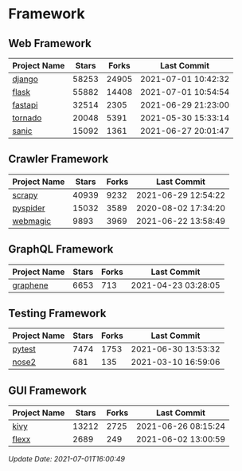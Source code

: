 # Framework

## Web Framework
| Project Name | Stars | Forks | Last Commit |
| ------------ | ----- | ----- | ----------- |
| [django](https://github.com/django/django) | 58253 | 24905 | 2021-07-01 10:42:32 |
| [flask](https://github.com/pallets/flask) | 55882 | 14408 | 2021-07-01 10:54:54 |
| [fastapi](https://github.com/tiangolo/fastapi) | 32514 | 2305 | 2021-06-29 21:23:00 |
| [tornado](https://github.com/tornadoweb/tornado) | 20048 | 5391 | 2021-05-30 15:33:14 |
| [sanic](https://github.com/sanic-org/sanic) | 15092 | 1361 | 2021-06-27 20:01:47 |

## Crawler Framework
| Project Name | Stars | Forks | Last Commit |
| ------------ | ----- | ----- | ----------- |
| [scrapy](https://github.com/scrapy/scrapy) | 40939 | 9232 | 2021-06-29 12:54:22 |
| [pyspider](https://github.com/binux/pyspider) | 15032 | 3589 | 2020-08-02 17:34:20 |
| [webmagic](https://github.com/code4craft/webmagic) | 9893 | 3969 | 2021-06-22 13:58:49 |

## GraphQL Framework
| Project Name | Stars | Forks | Last Commit |
| ------------ | ----- | ----- | ----------- |
| [graphene](https://github.com/graphql-python/graphene) | 6653 | 713 | 2021-04-23 03:28:05 |

## Testing Framework
| Project Name | Stars | Forks | Last Commit |
| ------------ | ----- | ----- | ----------- |
| [pytest](https://github.com/pytest-dev/pytest) | 7474 | 1753 | 2021-06-30 13:53:32 |
| [nose2](https://github.com/nose-devs/nose2) | 681 | 135 | 2021-03-10 16:59:06 |

## GUI Framework
| Project Name | Stars | Forks | Last Commit |
| ------------ | ----- | ----- | ----------- |
| [kivy](https://github.com/kivy/kivy) | 13212 | 2725 | 2021-06-26 08:15:24 |
| [flexx](https://github.com/flexxui/flexx) | 2689 | 249 | 2021-06-02 13:00:59 |

*Update Date: 2021-07-01T16:00:49*
